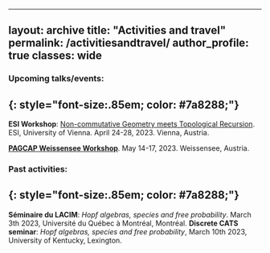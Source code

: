 
---
layout: archive
title: "Activities and travel"
permalink: /activitiesandtravel/
author_profile: true
classes: wide
---

### Upcoming talks/events:
{: style="font-size:.85em; color: #7a8288;"}
---

**ESI Workshop**: [Non-commutative Geometry meets Topological Recursion](https://www.esi.ac.at/events/e502/). ESI, University of Vienna. April 24-28, 2023. Vienna, Austria. 

**[PAGCAP Weissensee Workshop](https://pagcap.lisn.upsaclay.fr/2022-austria-workshop.html)**. May 14-17, 2023. Weissensee, Austria. 

### Past activities:
{: style="font-size:.85em; color: #7a8288;"}
---

**Séminaire du LACIM**: *Hopf algebras, species and free probability*. March 3th 2023, Université du Québec à Montréal, Montréal.
**Discrete CATS seminar**: *Hopf algebras, species and free probability*, March 10th 2023, University of Kentucky, Lexington.
